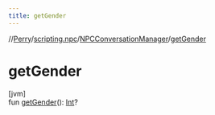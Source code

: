 ```yaml
---
title: getGender
---
```

//[Perry](../../../index.html)/[scripting.npc](../index.html)/[NPCConversationManager](index.html)/[getGender](get-gender.html)



# getGender



[jvm]\
fun [getGender](get-gender.html)(): [Int](https://kotlinlang.org/api/latest/jvm/stdlib/kotlin/-int/index.html)?





